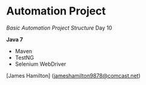 # Automation Project 

*Basic Automation Project Structure* Day 10

**Java 7**

* Maven
* TestNG
* Selenium WebDriver

[James Hamilton] (jameshamilton9878@comcast.net)
